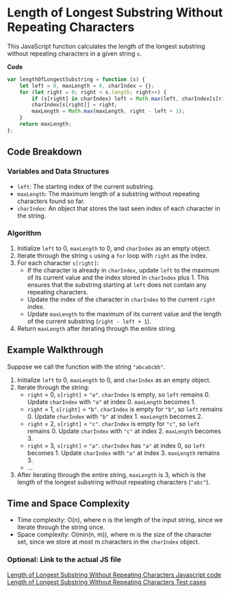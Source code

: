 **Length of Longest Substring Without Repeating Characters**
===========================================================

This JavaScript function calculates the length of the longest substring without repeating characters in a given string `s`.

**Code**
```javascript
var lengthOfLongestSubstring = function (s) {
    let left = 0, maxLength = 0, charIndex = {};
    for (let right = 0; right < s.length; right++) {
        if (s[right] in charIndex) left = Math.max(left, charIndex[s[right]] + 1);
        charIndex[s[right]] = right;
        maxLength = Math.max(maxLength, right - left + 1);
    }
    return maxLength;
};
```

**Code Breakdown**
-----------------

### Variables and Data Structures

* `left`: The starting index of the current substring.
* `maxLength`: The maximum length of a substring without repeating characters found so far.
* `charIndex`: An object that stores the last seen index of each character in the string.

### Algorithm

1. Initialize `left` to 0, `maxLength` to 0, and `charIndex` as an empty object.
2. Iterate through the string `s` using a `for` loop with `right` as the index.
3. For each character `s[right]`:
	* If the character is already in `charIndex`, update `left` to the maximum of its current value and the index stored in `charIndex` plus 1. This ensures that the substring starting at `left` does not contain any repeating characters.
	* Update the index of the character in `charIndex` to the current `right` index.
	* Update `maxLength` to the maximum of its current value and the length of the current substring (`right - left + 1`).
4. Return `maxLength` after iterating through the entire string.

**Example Walkthrough**
----------------------

Suppose we call the function with the string `"abcabcbb"`.

1. Initialize `left` to 0, `maxLength` to 0, and `charIndex` as an empty object.
2. Iterate through the string:
	* `right` = 0, `s[right]` = `"a"`. `charIndex` is empty, so `left` remains 0. Update `charIndex` with `"a"` at index 0. `maxLength` becomes 1.
	* `right` = 1, `s[right]` = `"b"`. `charIndex` is empty for `"b"`, so `left` remains 0. Update `charIndex` with `"b"` at index 1. `maxLength` becomes 2.
	* `right` = 2, `s[right]` = `"c"`. `charIndex` is empty for `"c"`, so `left` remains 0. Update `charIndex` with `"c"` at index 2. `maxLength` becomes 3.
	* `right` = 3, `s[right]` = `"a"`. `charIndex` has `"a"` at index 0, so `left` becomes 1. Update `charIndex` with `"a"` at index 3. `maxLength` remains 3.
	* ...
3. After iterating through the entire string, `maxLength` is 3, which is the length of the longest substring without repeating characters (`"abc"`).

**Time and Space Complexity**
-----------------------------

* Time complexity: O(n), where n is the length of the input string, since we iterate through the string once.
* Space complexity: O(min(n, m)), where m is the size of the character set, since we store at most m characters in the `charIndex` object.

### Optional: Link to the actual JS file 
[Length of Longest Substring Without Repeating Characters Javascript code](../scripts/p3.js)<br>
[Length of Longest Substring Without Repeating Characters Test cases](../tests/p3.js)